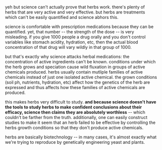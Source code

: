 yeh but science can't actually prove that herbs work. there's plenty of herbs that are very active and very effective. but herbs are treatments which can't be easily quantified and science abhors this.

science is comfortable with prescription medications because they can be quantified. yet, that number -- the strength of the dose -- is very misleading. if you give 1000 people a drug orally and you don't control variables like stomach acidity, hydration, etc, then the actual blood concentration of that drug will vary wildly in that group of 1000.

but that's exactly why science attacks herbal medications: the concentration of active ingredients can't be known. conditions under which the herb grows and speciation cause wild fluxation in groups of active chemicals produced. herbs usually contain mutliple families of active chemicals instead of just one isolated active chemical. the grown conditions (soil ph, nutrients, hydration, etc) affect how the genetics of the herb are expressed and thus affects how these families of active chemicals are produced.

this makes herbs very difficult to study. **and because science doesn't have the tools to study herbs to make confident conclusions about their efficacy, science then claims they are absolutely worthless** -- which couldn't be farther from the truth. additionally, one can easily construct studies to make it seem that an herb failed to be effective by controlling the herbs growth conditions so that they don't produce active chemicals.

herbs are basically biotechnology -- in many cases, it's almost exactly what we're trying to reproduce by genetically engineering yeast and plants.

